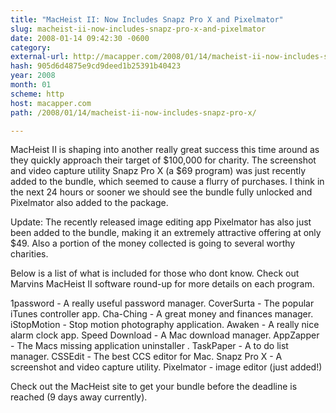 ```yaml
---
title: "MacHeist II: Now Includes Snapz Pro X and Pixelmator"
slug: macheist-ii-now-includes-snapz-pro-x-and-pixelmator
date: 2008-01-14 09:42:30 -0600
category: 
external-url: http://macapper.com/2008/01/14/macheist-ii-now-includes-snapz-pro-x/
hash: 905d6d4875e9cd9deed1b25391b40423
year: 2008
month: 01
scheme: http
host: macapper.com
path: /2008/01/14/macheist-ii-now-includes-snapz-pro-x/

---
```


MacHeist II is shaping into another really great success this time around as they quickly approach their target of $100,000 for charity. The screenshot and video capture utility Snapz Pro X (a $69 program) was just recently added to the bundle, which seemed to cause a flurry of purchases.  I think in the next 24 hours or sooner we should see the bundle fully unlocked and Pixelmator also added to the package.  

Update:  The recently released image editing app Pixelmator has also just been added to the bundle, making it an extremely attractive offering at only $49.  Also a portion of the money collected is going to several worthy charities.

Below is a list of what is included for those who dont know.  Check out Marvins MacHeist II software round-up for more details on each program.

1password - A really useful password manager.
CoverSurta - The popular iTunes controller app.
Cha-Ching - A great money and finances manager.
iStopMotion - Stop motion photography application.
Awaken - A really nice alarm clock app.
Speed Download - A Mac download manager.
AppZapper - The Macs missing application uninstaller .
TaskPaper - A to do list manager.
CSSEdit - The best CCS editor for Mac.
Snapz Pro X - A screenshot and video capture utility.
Pixelmator - image editor (just added!)

Check out the MacHeist site to get your bundle before the deadline is reached (9 days away currently).
